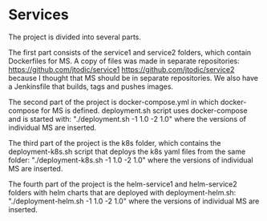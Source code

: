 # Services
The project is divided into several parts.

The first part consists of the service1 and service2 folders, which contain Dockerfiles for MS. A copy of files was made in separate repositories:
https://github.com/jtodic/service1
https://github.com/jtodic/service2
because I thought that MS should be in separate repositories. We also have a Jenkinsfile that builds, tags and pushes images.

The second part of the project is docker-compose.yml in which docker-compose for MS is defined. 
deployment.sh script uses docker-compose and is started with:
"./deployment.sh -1 1.0 -2 1.0"  where the versions of individual MS are inserted.

The third part of the project is the k8s folder, which contains the deployment-k8s.sh script that deploys the k8s yaml files from the same folder:
"./deployment-k8s.sh -1 1.0 -2 1.0"  where the versions of individual MS are inserted.

The fourth part of the project is the helm-service1 and helm-service2 folders with helm charts that are deployed with deployment-helm.sh:
"./deployment-helm.sh -1 1.0 -2 1.0"  where the versions of individual MS are inserted.


